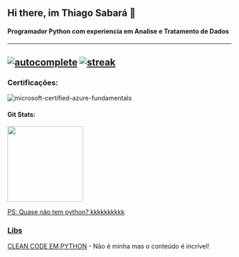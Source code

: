 ## Hi there, im Thiago Sabará 👋
#### Programador Python com experiencia em Analise e Tratamento de Dados 
---
[![autocomplete](https://codeium.com/badges/user/tlsabara/autocomplete)](https://codeium.com/profile/tlsabara) [![streak](https://codeium.com/badges/v2/user/tlsabara/streak)](https://codeium.com/profile/tlsabara)
---

### Certificações:
![microsoft-certified-azure-fundamentals](https://user-images.githubusercontent.com/78706759/232228919-533e4f7a-621f-4767-853f-ff7d68ccdfac.png)


#### Git Stats:
<div align="left">
  <a href="https://www.linkedin.com/in/tlsabara/">
  <img height="170em" src="https://github-readme-stats.vercel.app/api/top-langs/?username=tlsabara&layout=compact&langs_count=7&theme=slateorange"/>
  <p>PS: Quase não tem python? kkkkkkkkkk </p>

</div>

### Libs

[CLEAN CODE EM PYTHON](https://github.com/tlsabara/clean-code-python) - Não é minha mas o conteúdo é incrível!


